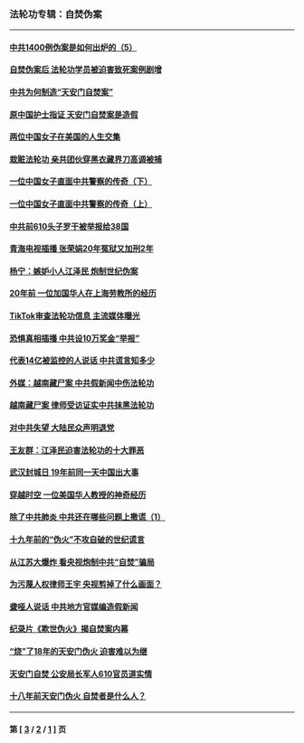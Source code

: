 ### 法轮功专辑：自焚伪案
---
#### [中共1400例伪案是如何出炉的（5）](../../pages/nf5562/n13226831.md?06100430) 
#### [自焚伪案后 法轮功学员被迫害致死案例剧增](../../pages/nf5562/n13190600.md?06100430) 
#### [中共为何制造“天安门自焚案”](../../pages/nf5562/n13183270.md?06100430) 
#### [原中国护士指证 天安门自焚案是造假](../../pages/nf5562/n13172289.md?06100430) 
#### [两位中国女子在美国的人生交集](../../pages/nf5562/n13156138.md?06100430) 
#### [栽赃法轮功 亲共团伙穿黑衣藏界刀高调被捕](../../pages/nf5562/n13073780.md?06100430) 
#### [一位中国女子直面中共警察的传奇（下）](../../pages/nf5562/n12989706.md?06100430) 
#### [一位中国女子直面中共警察的传奇（上）](../../pages/nf5562/n12985072.md?06100430) 
#### [中共前610头子罗干被举报给38国](../../pages/nf5562/n12975419.md?06100430) 
#### [青海电视插播 张荣娟20年冤狱又加刑2年](../../pages/nf5562/n12738166.md?06100430) 
#### [杨宁：嫉妒小人江泽民 炮制世纪伪案](../../pages/nf5562/n12724108.md?06100430) 
#### [20年前 一位加国华人在上海劳教所的经历](../../pages/nf5562/n12707932.md?06100430) 
#### [TikTok审查法轮功信息 主流媒体曝光](../../pages/nf5562/n12362336.md?06100430) 
#### [恐惧真相插播 中共设10万奖金“举报”](../../pages/nf5562/n12306396.md?06100430) 
#### [代表14亿被监控的人说话 中共谎言知多少](../../pages/nf5562/n12297484.md?06100430) 
#### [外媒：越南藏尸案 中共假新闻中伤法轮功](../../pages/nf5562/n12264411.md?06100430) 
#### [越南藏尸案 律师受访证实中共抹黑法轮功](../../pages/nf5562/n12261878.md?06100430) 
#### [对中共失望 大陆民众声明退党](../../pages/nf5562/n12187315.md?06100430) 
#### [王友群：江泽民迫害法轮功的十大罪恶](../../pages/nf5562/n12169074.md?06100430) 
#### [武汉封城日 19年前同一天中国出大事](../../pages/nf5562/n12150901.md?06100430) 
#### [穿越时空  一位美国华人教授的神奇经历](../../pages/nf5562/n12097460.md?06100430) 
#### [除了中共肺炎 中共还在哪些问题上撒谎（1）](../../pages/nf5562/n11955770.md?06100430) 
#### [十九年前的“伪火”不攻自破的世纪谎言](../../pages/nf5562/n11813238.md?06100430) 
#### [从江苏大爆炸 看央视炮制中共“自焚”骗局](../../pages/nf5562/n11140275.md?06100430) 
#### [为污蔑人权律师王宇 央视剪掉了什么画面？](../../pages/nf5562/n11130142.md?06100430) 
#### [聋哑人说话 中共地方官媒编造假新闻](../../pages/nf5562/n11006067.md?06100430) 
#### [纪录片《欺世伪火》揭自焚案内幕](../../pages/nf5562/n11002664.md?06100430) 
#### [“烧”了18年的天安门伪火 迫害难以为继](../../pages/nf5562/n10996660.md?06100430) 
#### [天安门自焚 公安局长军人610官员道实情](../../pages/nf5562/n10997098.md?06100430) 
#### [十八年前天安门伪火 自焚者是什么人？](../../pages/nf5562/n10996556.md?06100430) 

---
#### 第 [ [3](./3.md?06100430) / [2](./2.md?06100430) / [1](./1.md?06100430) ] 页

